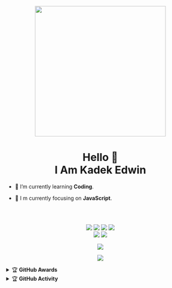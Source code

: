 <p align="center"> <img width=350, height=350, src="https://c.top4top.io/p_2042rbq1y1.jpg"/> </p>

<h1 align='center'>
  Hello 👋 <br>
  I Am Kadek Edwin
</h1> 

- 🌱 I’m currently learning **Coding**.

- 👀 I m currently focusing on **JavaScript**.

<br>
<br>

<p align="center">
  <a href=""><img src="https://img.shields.io/badge/-JavaScript-black?style=flat-square&logo=javascript"/></a>
  <a href=""><img src="https://img.shields.io/badge/-Node.js-black?style=flat-square&logo=Node.js"/></a>
  <a href=""><img src="https://img.shields.io/badge/-Git-black?style=flat-square&logo=git"/></a>
  <a href=""><img src="https://img.shields.io/badge/-Python-black?style=flat-square&logo=python"/></a>
  <br>
  <a href="https://github.com/edwindefine"><img src="https://img.shields.io/badge/-GitHub-black?style=flat-square&logo=github"/></a>
  <a href="https://youtube.com/channel/UCBJm_G_Wa9eD6KT5u6OBWCg"><img src="https://img.shields.io/youtube/channel/subscribers/UCBJm_G_Wa9eD6KT5u6OBWCg?style=social" />
</p>

<p align="center">
  <a href="https://github.com/edwindefine"><img src="https://github-readme-stats.vercel.app/api?username=edwindefine&bg_color=30,757575,000000&title_color=fff&text_color=fff&icon_color=fff&hide_border=true&show_icons=true" /></a>
</p>

<p align="center">
  <a href="https://github.com/edwindefine"><img src="https://github-readme-stats.vercel.app/api/top-langs?username=edwindefine&bg_color=30,757575,000000&title_color=fff&text_color=fff&hide_border=true&show_icons=true&layout=compact" /></a>
</p>

<details>
  <summary>&#127942 <b>GitHub Awards</b></summary><br/>
  
  ![Github Trophy](https://github-profile-trophy.vercel.app/?username=edwindefine&theme=onedark)
</details>

<details>
  <summary>&#127942 <b>GitHub Activity</b></summary><br/>

  ![Metrics](https://metrics.lecoq.io/edwindefine?template=classic&repositories.forks=true&languages=1&languages.colors=github&languages.threshold=0%25&config.timezone=Asia%2FBali)
</details>

<!--
**edwindefine/edwindefine** is a ✨ _special_ ✨ repository because its `README.md` (this file) appears on your GitHub profile.

Here are some ideas to get you started:

- 🔭 I’m currently working on ...
- 👯 I’m looking to collaborate on ...
- 🤔 I’m looking for help with ...
- 💬 Ask me about ...
- 📫 How to reach me: ...
- 😄 Pronouns: ...
- ⚡ Fun fact: ...
-->
